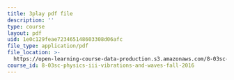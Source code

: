 ```yaml
---
title: 3play pdf file
description: ''
type: course
layout: pdf
uid: 1e0c129feae723465148603308d06afc
file_type: application/pdf
file_location: >-
  https://open-learning-course-data-production.s3.amazonaws.com/8-03sc-physics-iii-vibrations-and-waves-fall-2016/1e0c129feae723465148603308d06afc_I0YACDaY-ww.pdf
course_id: 8-03sc-physics-iii-vibrations-and-waves-fall-2016
---
```

